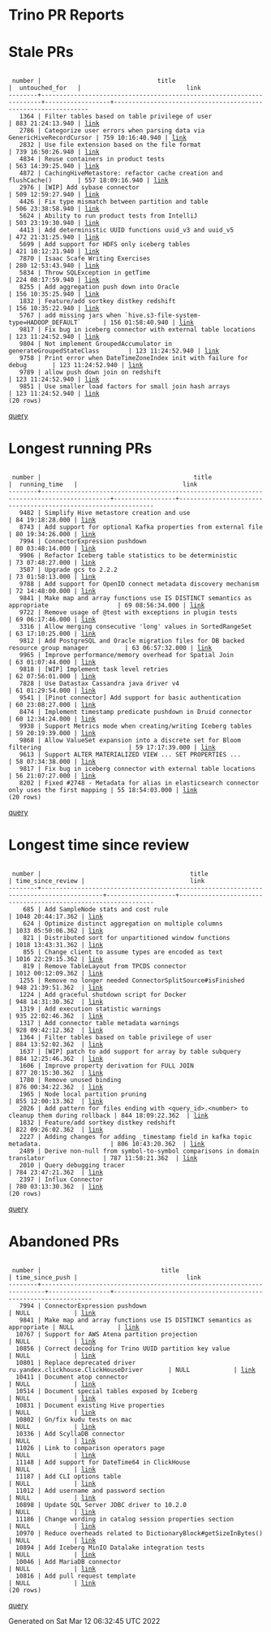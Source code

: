 Trino PR Reports
=======

#  Stale PRs
<pre><code>
 number |                                title                                 |  untouched_for   |                             link                              
--------+----------------------------------------------------------------------+------------------+---------------------------------------------------------------
   1364 | Filter tables based on table privilege of user                       | 883 21:24:13.940 | <a href="https://github.com/trinodb/trino/pull/1364">link</a> 
   2786 | Categorize user errors when parsing data via GenericHiveRecordCursor | 759 10:16:40.940 | <a href="https://github.com/trinodb/trino/pull/2786">link</a> 
   2832 | Use file extension based on the file format                          | 739 16:50:26.940 | <a href="https://github.com/trinodb/trino/pull/2832">link</a> 
   4834 | Reuse containers in product tests                                    | 563 14:39:25.940 | <a href="https://github.com/trinodb/trino/pull/4834">link</a> 
   4872 | CachingHiveMetastore: refactor cache creation and flushCache()       | 557 18:09:16.940 | <a href="https://github.com/trinodb/trino/pull/4872">link</a> 
   2976 | [WIP] Add sybase connector                                           | 509 12:59:27.940 | <a href="https://github.com/trinodb/trino/pull/2976">link</a> 
   4426 | Fix type mismatch between partition and table                        | 506 23:38:58.940 | <a href="https://github.com/trinodb/trino/pull/4426">link</a> 
   5624 | Ability to run product tests from IntelliJ                           | 503 23:19:30.940 | <a href="https://github.com/trinodb/trino/pull/5624">link</a> 
   4413 | Add deterministic UUID functions uuid_v3 and uuid_v5                 | 472 21:31:25.940 | <a href="https://github.com/trinodb/trino/pull/4413">link</a> 
   5699 | Add support for HDFS only iceberg tables                             | 421 10:12:21.940 | <a href="https://github.com/trinodb/trino/pull/5699">link</a> 
   7870 | Isaac Scafe Writing Exercises                                        | 280 12:53:43.940 | <a href="https://github.com/trinodb/trino/pull/7870">link</a> 
   5834 | Throw SQLException in getTime                                        | 224 08:17:59.940 | <a href="https://github.com/trinodb/trino/pull/5834">link</a> 
   8255 | Add aggregation push down into Oracle                                | 156 10:35:25.940 | <a href="https://github.com/trinodb/trino/pull/8255">link</a> 
   1832 | Feature/add sortkey distkey redshift                                 | 156 10:35:22.940 | <a href="https://github.com/trinodb/trino/pull/1832">link</a> 
   5767 | add missing jars when `hive.s3-file-system-type=HADOOP_DEFAULT`      | 156 01:58:40.940 | <a href="https://github.com/trinodb/trino/pull/5767">link</a> 
   9817 | Fix bug in iceberg connector with external table locations           | 123 11:24:52.940 | <a href="https://github.com/trinodb/trino/pull/9817">link</a> 
   9804 | Not implement GroupedAccumulator in generateGroupedStateClass        | 123 11:24:52.940 | <a href="https://github.com/trinodb/trino/pull/9804">link</a> 
   9758 | Print error when DateTimeZoneIndex init with failure for debug       | 123 11:24:52.940 | <a href="https://github.com/trinodb/trino/pull/9758">link</a> 
   9789 | allow push down join on redshift                                     | 123 11:24:52.940 | <a href="https://github.com/trinodb/trino/pull/9789">link</a> 
   9851 | Use smaller load factors for small join hash arrays                  | 123 11:24:52.940 | <a href="https://github.com/trinodb/trino/pull/9851">link</a> 
(20 rows)
</code></pre>
[query](https://github.com/nineinchnick/trino-cicd/blob/3f9e231261449d995098df46fca3a6f6ab73ed09/sql/pr/stale-prs.sql)

#  Longest running PRs
<pre><code>
 number |                                          title                                          |  running_time   |                             link                              
--------+-----------------------------------------------------------------------------------------+-----------------+---------------------------------------------------------------
   9482 | Simplify Hive metastore creation and use                                                | 84 19:18:28.000 | <a href="https://github.com/trinodb/trino/pull/9482">link</a> 
   8743 | Add support for optional Kafka properties from external file                            | 80 19:34:26.000 | <a href="https://github.com/trinodb/trino/pull/8743">link</a> 
   7994 | ConnectorExpression pushdown                                                            | 80 03:48:14.000 | <a href="https://github.com/trinodb/trino/pull/7994">link</a> 
   9906 | Refactor Iceberg table statistics to be deterministic                                   | 73 07:48:27.000 | <a href="https://github.com/trinodb/trino/pull/9906">link</a> 
   3507 | Upgrade gcs to 2.2.2                                                                    | 73 01:58:13.000 | <a href="https://github.com/trinodb/trino/pull/3507">link</a> 
   9788 | Add support for OpenID connect metadata discovery mechanism                             | 72 14:48:00.000 | <a href="https://github.com/trinodb/trino/pull/9788">link</a> 
   9841 | Make map and array functions use IS DISTINCT semantics as appropriate                   | 69 08:56:34.000 | <a href="https://github.com/trinodb/trino/pull/9841">link</a> 
   9722 | Remove usage of @test with exceptions in plugin tests                                   | 69 06:17:46.000 | <a href="https://github.com/trinodb/trino/pull/9722">link</a> 
   3316 | Allow merging consecutive 'long' values in SortedRangeSet                               | 63 17:10:25.000 | <a href="https://github.com/trinodb/trino/pull/3316">link</a> 
   9812 | Add PostgreSQL and Oracle migration files for DB backed resource group manager          | 63 06:57:32.000 | <a href="https://github.com/trinodb/trino/pull/9812">link</a> 
   9965 | Improve performance/memory overhead for Spatial Join                                    | 63 01:07:44.000 | <a href="https://github.com/trinodb/trino/pull/9965">link</a> 
   9818 | [WIP] Implement task level retries                                                      | 62 07:56:01.000 | <a href="https://github.com/trinodb/trino/pull/9818">link</a> 
   7828 | Use Datastax Cassandra java driver v4                                                   | 61 01:29:54.000 | <a href="https://github.com/trinodb/trino/pull/7828">link</a> 
   9541 | [Pinot connector] Add support for basic authentication                                  | 60 23:08:27.000 | <a href="https://github.com/trinodb/trino/pull/9541">link</a> 
   8474 | Implement timestamp predicate pushdown in Druid connector                               | 60 12:34:24.000 | <a href="https://github.com/trinodb/trino/pull/8474">link</a> 
   9938 | Support Metrics mode when creating/writing Iceberg tables                               | 59 20:19:39.000 | <a href="https://github.com/trinodb/trino/pull/9938">link</a> 
   9868 | Allow ValueSet expansion into a discrete set for Bloom filtering                        | 59 17:17:39.000 | <a href="https://github.com/trinodb/trino/pull/9868">link</a> 
   9613 | Support ALTER MATERIALIZED VIEW ... SET PROPERTIES ...                                  | 58 07:34:38.000 | <a href="https://github.com/trinodb/trino/pull/9613">link</a> 
   9817 | Fix bug in iceberg connector with external table locations                              | 56 21:07:27.000 | <a href="https://github.com/trinodb/trino/pull/9817">link</a> 
   8202 | Fixed #2748 - Metadata for alias in elasticsearch connector only uses the first mapping | 55 18:54:03.000 | <a href="https://github.com/trinodb/trino/pull/8202">link</a> 
(20 rows)
</code></pre>
[query](https://github.com/nineinchnick/trino-cicd/blob/3f9e231261449d995098df46fca3a6f6ab73ed09/sql/pr/running-prs.sql)

#  Longest time since review
<pre><code>
 number |                                         title                                         | time_since_review |                             link                              
--------+---------------------------------------------------------------------------------------+-------------------+---------------------------------------------------------------
    685 | Add SampleNode stats and cost rule                                                    | 1048 20:44:17.362 | <a href="https://github.com/trinodb/trino/pull/685">link</a>  
    624 | Optimize distinct aggregation on multiple columns                                     | 1033 05:50:06.362 | <a href="https://github.com/trinodb/trino/pull/624">link</a>  
    821 | Distributed sort for unpartitioned window functions                                   | 1018 13:43:31.362 | <a href="https://github.com/trinodb/trino/pull/821">link</a>  
    855 | Change client to assume types are encoded as text                                     | 1016 22:29:15.362 | <a href="https://github.com/trinodb/trino/pull/855">link</a>  
    819 | Remove TableLayout from TPCDS connector                                               | 1012 00:12:09.362 | <a href="https://github.com/trinodb/trino/pull/819">link</a>  
   1255 | Remove no longer needed ConnectorSplitSource#isFinished                               | 948 21:39:51.362  | <a href="https://github.com/trinodb/trino/pull/1255">link</a> 
   1224 | Add graceful shutdown script for Docker                                               | 948 14:31:30.362  | <a href="https://github.com/trinodb/trino/pull/1224">link</a> 
   1319 | Add execution statistic warnings                                                      | 935 22:02:46.362  | <a href="https://github.com/trinodb/trino/pull/1319">link</a> 
   1317 | Add connector table metadata warnings                                                 | 928 09:42:12.362  | <a href="https://github.com/trinodb/trino/pull/1317">link</a> 
   1364 | Filter tables based on table privilege of user                                        | 884 13:52:02.362  | <a href="https://github.com/trinodb/trino/pull/1364">link</a> 
   1637 | [WIP] patch to add support for array by table subquery                                | 884 12:25:46.362  | <a href="https://github.com/trinodb/trino/pull/1637">link</a> 
   1606 | Improve property derivation for FULL JOIN                                             | 877 20:15:30.362  | <a href="https://github.com/trinodb/trino/pull/1606">link</a> 
   1780 | Remove unused binding                                                                 | 876 00:34:22.362  | <a href="https://github.com/trinodb/trino/pull/1780">link</a> 
   1965 | Node local partition pruning                                                          | 855 12:00:13.362  | <a href="https://github.com/trinodb/trino/pull/1965">link</a> 
   2026 | Add pattern for files ending with &lt;query_id&gt;.&lt;number&gt; to cleanup them during rollback | 844 18:09:22.362  | <a href="https://github.com/trinodb/trino/pull/2026">link</a> 
   1832 | Feature/add sortkey distkey redshift                                                  | 822 09:26:02.362  | <a href="https://github.com/trinodb/trino/pull/1832">link</a> 
   2227 | Adding changes for adding _timestamp field in kafka topic metadata.                   | 806 10:43:20.362  | <a href="https://github.com/trinodb/trino/pull/2227">link</a> 
   2489 | Derive non-null from symbol-to-symbol comparisons in domain translator                | 787 11:58:21.362  | <a href="https://github.com/trinodb/trino/pull/2489">link</a> 
   2010 | Query debugging tracer                                                                | 784 23:47:21.362  | <a href="https://github.com/trinodb/trino/pull/2010">link</a> 
   2397 | Influx Connector                                                                      | 780 03:13:30.362  | <a href="https://github.com/trinodb/trino/pull/2397">link</a> 
(20 rows)
</code></pre>
[query](https://github.com/nineinchnick/trino-cicd/blob/3f9e231261449d995098df46fca3a6f6ab73ed09/sql/pr/awaiting-review.sql)

#  Abandoned PRs
<pre><code>
 number |                                 title                                 | time_since_push |                              link                              
--------+-----------------------------------------------------------------------+-----------------+----------------------------------------------------------------
   7994 | ConnectorExpression pushdown                                          | NULL            | <a href="https://github.com/trinodb/trino/pull/7994">link</a>  
   9841 | Make map and array functions use IS DISTINCT semantics as appropriate | NULL            | <a href="https://github.com/trinodb/trino/pull/9841">link</a>  
  10767 | Support for AWS Atena partition projection                            | NULL            | <a href="https://github.com/trinodb/trino/pull/10767">link</a> 
  10856 | Correct decoding for Trino UUID partition key value                   | NULL            | <a href="https://github.com/trinodb/trino/pull/10856">link</a> 
  10801 | Replace deprecated driver ru.yandex.clickhouse.ClickHouseDriver       | NULL            | <a href="https://github.com/trinodb/trino/pull/10801">link</a> 
  10411 | Document atop connector                                               | NULL            | <a href="https://github.com/trinodb/trino/pull/10411">link</a> 
  10514 | Document special tables exposed by Iceberg                            | NULL            | <a href="https://github.com/trinodb/trino/pull/10514">link</a> 
  10831 | Document existing Hive properties                                     | NULL            | <a href="https://github.com/trinodb/trino/pull/10831">link</a> 
  10802 | Gn/fix kudu tests on mac                                              | NULL            | <a href="https://github.com/trinodb/trino/pull/10802">link</a> 
  10336 | Add ScyllaDB connector                                                | NULL            | <a href="https://github.com/trinodb/trino/pull/10336">link</a> 
  11026 | Link to comparison operators page                                     | NULL            | <a href="https://github.com/trinodb/trino/pull/11026">link</a> 
  11148 | Add support for DateTime64 in ClickHouse                              | NULL            | <a href="https://github.com/trinodb/trino/pull/11148">link</a> 
  11187 | Add CLI options table                                                 | NULL            | <a href="https://github.com/trinodb/trino/pull/11187">link</a> 
  11012 | Add username and password section                                     | NULL            | <a href="https://github.com/trinodb/trino/pull/11012">link</a> 
  10898 | Update SQL Server JDBC driver to 10.2.0                               | NULL            | <a href="https://github.com/trinodb/trino/pull/10898">link</a> 
  11186 | Change wording in catalog session properties section                  | NULL            | <a href="https://github.com/trinodb/trino/pull/11186">link</a> 
  10970 | Reduce overheads related to DictionaryBlock#getSizeInBytes()          | NULL            | <a href="https://github.com/trinodb/trino/pull/10970">link</a> 
  10894 | Add Iceberg MinIO Datalake integration tests                          | NULL            | <a href="https://github.com/trinodb/trino/pull/10894">link</a> 
  10046 | Add MariaDB connector                                                 | NULL            | <a href="https://github.com/trinodb/trino/pull/10046">link</a> 
  10816 | Add pull request template                                             | NULL            | <a href="https://github.com/trinodb/trino/pull/10816">link</a> 
(20 rows)
</code></pre>
[query](https://github.com/nineinchnick/trino-cicd/blob/3f9e231261449d995098df46fca3a6f6ab73ed09/sql/pr/abandoned-prs.sql)

Generated on Sat Mar 12 06:32:45 UTC 2022
